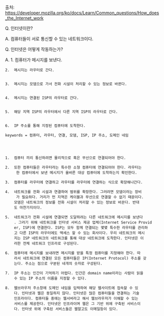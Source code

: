 출처: https://developer.mozilla.org/ko/docs/Learn/Common_questions/How_does_the_Internet_work

Q.  인터넷이란?


A.  컴퓨터들이 서로 통신할 수 있는 네트워크이다.


Q.  인터넷은 어떻게 작동하는가?


A.  1.  컴퓨터가 메시지를 보낸다.


    2.  메시지는 라우터로 간다.


    3.  메시지는 모뎀으로 가서 전화 시설이 처리할 수 있는 정보로 바뀐다.


    4.  메시지는 연결된 ISP의 라우터로 간다.


    5.  해당 지역 ISP의 라우터에서 다른 지역 ISP의 라우터로 간다.


    6.  IP 주소를 통해 지정된 컴퓨터에 도착한다.
    
    keywords = 컴퓨터, 라우터, 연결, 모뎀, ISP, IP 주소, 도메인 네임




    1.  컴퓨터 끼리 통신하려면 물리적으로 혹은 무선으로 연결되어야 한다.
    
    2.  또한 컴퓨터들은 라우터라는 특수한 소형 컴퓨터에 연결되어야 한다. 라우터는
         한 컴퓨터에서 보낸 메시지가 올바른 대상 컴퓨터에 도착하는지 확인한다.
    
    3.  컴퓨터를 라우터에 연결하고 라우터를 라우터에 연결하는 식으로 확장해나간다.
    
    4.  네트워크를 전화 시설과 연결하여 범위를 확장한다. 그러려면 모뎀이라는 장비
         가 필요하다. 거리가 먼 지역은 케이블과 무선으로 연결할 수 없기 때문이다. 
        모뎀은 네트워크의 정보를 전화 시설이 처리할 수 있는 정보로 바꾼다. 반대
        도 마찬가지이다.
    
    5.  네트워크가 전화 시설에 연결되면 도달하려는 다른 네트워크에 메시지를 보낸다
        . 그러기 위해 네트워크를 인터넷 서비스 제공 업체(Internet Service Provid
        er, ISP)에 연결한다. ISP는 모두 함께 연결되는 몇몇 특수한 라우터를 관리하
        고 다른 ISP의 라우터에도 액세스 할 수 있는 회사이다. 우리 네트워크의 메시
        지는 ISP 네트워크의 네트워크를 통해 대상 네트워크에 도착한다. 인터넷은 이
        러한 전체 네트워크 인프라로 구성된다.
    
    6.  컴퓨터에 메시지를 보내려면 메시지를 받을 특정 컴퓨터를 지정해야 한다. 따
        라서 네트워크에 연결된 모든 컴퓨터들은 IP(Internet Protocol) 주소를 갖
        는다. 주소는 점으로 구분된 네개의 숫자로 구성된다.

    7.  IP 주소는 인간이 기억하기 어렵다. 인간은 domain name이라는 사람이 읽을
        수 있는 IP 주소의 이름을 지정할 수 있다.

    8.  웹브라우저 주소창에 도메인 네임을 입력하여 해당 웹사이트에 접속할 수 있
        다. 인터넷과 웹은 동일하지 않다. 인터넷은 많은 컴퓨터들을 연결하는 기술 
        인프라이다. 컴퓨터들 중에는 웹서버라고 해서 웹브라우저가 이해할 수 있는 
        서비스를 제공한다. 인터넷은 인프라이며 웹은 그 기반 위에 구축된 서비스이
        다. 인터넷 위에 구축된 서비스들은 웹말고도 이메일등이 있다.